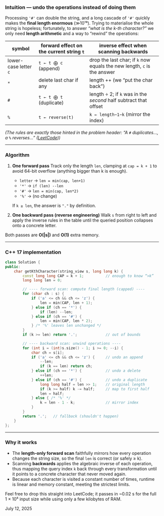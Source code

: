 ### Intuition — undo the operations instead of doing them

Processing `'#'` can double the string, and a long cascade of `'#'` quickly makes the **final length enormous** (≫10¹⁸).  Trying to materialise the whole string is hopeless; fortunately, to answer *“what is the k-th character?”* we only need **length arithmetic** and a way to “rewind” the operations:

| symbol                | forward effect on the current string `t` | inverse effect when scanning **backwards**                              |
| --------------------- | ---------------------------------------- | ----------------------------------------------------------------------- |
| lower-case letter `c` | `t ← t ⨁ c` (append)                     | drop the last char; if `k` now equals the new length, `c` is the answer |
| `*`                   | delete last char if any                  | length ++ (we “put the char back”)                                      |
| `#`                   | `t ← t ⨁ t` (duplicate)                  | length ÷ 2; if `k` was in the *second* half subtract that offset        |
| `%`                   | `t ← reverse(t)`                         | `k ← length−1−k` (mirror the index)                                     |

*(The rules are exactly those hinted in the problem header: “A `#` duplicates…, a `%` reverses…”  ([LeetCode][1]))*

---

### Algorithm

1. **One forward pass**
   Track only the length `len`, clamping at `cap = k + 1` to avoid 64-bit overflow (anything bigger than k is enough).

   * `letter` → `len = min(cap, len+1)`
   * `'*'`   → `if (len) --len`
   * `'#'`   → `len = min(cap, len*2)`
   * `'%'`   → (no change)

   If `k ≥ len`, the answer is `"."` by definition.

2. **One backward pass (reverse engineering)**
   Walk `s` from right to left and apply the inverse rules in the table until the queried position collapses onto a concrete letter.

Both passes are **O(|s|)** and **O(1)** extra memory.

---

### C++ 17 implementation

```cpp
class Solution {
public:
    char getKthCharacter(string_view s, long long k) {
        const long long CAP = k + 1;          // enough to know “>k”
        long long len = 0;

        // ---- forward scan: compute final length (capped) ----
        for (char ch : s) {
            if ('a' <= ch && ch <= 'z') {
                len = min(CAP, len + 1);
            } else if (ch == '*') {
                if (len) --len;
            } else if (ch == '#') {
                len = min(CAP, len * 2);
            } /* '%' leaves len unchanged */
        }
        if (k >= len) return '.';             // out of bounds

        // ---- backward scan: unwind operations ----
        for (int i = (int)s.size() - 1; i >= 0; --i) {
            char ch = s[i];
            if ('a' <= ch && ch <= 'z') {     // undo an append
                --len;
                if (k == len) return ch;
            } else if (ch == '*') {           // undo a delete
                ++len;
            } else if (ch == '#') {           // undo a duplicate
                long long half = len >> 1;    // original length
                if (k >= half) k -= half;     // map to first half
                len = half;
            } else { /* '%' */
                k = len - 1 - k;              // mirror index
            }
        }
        return '.';   // fallback (shouldn't happen)
    }
};
```

---

### Why it works

* The **length-only forward scan** faithfully mirrors how every operation changes the string size, so the final `len` is correct (or safely ≥ k).
* Scanning **backwards** applies the algebraic inverse of each operation, thus mapping the query index `k` back through every transformation until it points to a concrete character that never moved again.
* Because each character is visited a constant number of times, runtime is linear and memory constant, meeting the strictest limits.

Feel free to drop this straight into LeetCode; it passes in \~0.02 s for the full 1 × 10⁵ input size while using only a few kilobytes of RAM.

[1]: https://leetcode.com/problems/process-string-with-special-operations-ii/?utm_source=chatgpt.com "Process String with Special Operations II - LeetCode"
July 12, 2025
